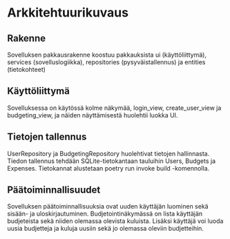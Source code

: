 # Arkkitehtuurikuvaus

## Rakenne

Sovelluksen pakkausrakenne koostuu pakkauksista ui (käyttöliittymä), services (sovelluslogiikka), repositories (pysyväistallennus) ja entities (tietokohteet)

## Käyttöliittymä

Sovelluksessa on käytössä kolme näkymää, login_view, create_user_view ja budgeting_view, ja näiden näyttämisestä huolehtii luokka UI.

## Tietojen tallennus

UserRepository ja BudgetingRepository huolehtivat tietojen hallinnasta. Tiedon tallennus tehdään SQLite-tietokantaan tauluihin Users, Budgets ja Expenses.
Tietokannat alustetaan poetry run invoke build -komennolla.

## Päätoiminnallisuudet

Sovelluksen päätoiminnallisuuksia ovat uuden käyttäjän luominen sekä sisään- ja uloskirjautuminen. 
Budjetointinäkymässä on lista käyttäjän budjeteista sekä niiden olemassa olevista kuluista. Lisäksi käyttäjä voi luoda uusia budjetteja ja kuluja uusiin sekä jo olemassa oleviin budjetteihin.

